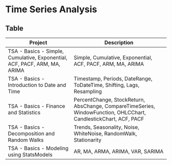 # Time Series Analysis

## Table
|Project|Description|
|-------|-----------|
|TSA - Basics - Simple, Cumulative, Exponential, ACF, PACF, ARM, MA, ARIMA|Simple, Cumulative, Exponential, ACF, PACF, ARM, MA, ARIMA|
|TSA - Basics - Introduction to Date and Time|Timestamp, Periods, DateRange, ToDateTime, Shifting, Lags, Resampling|
|TSA - Basics - Finance and Statistics|PercentChange, StockReturn, AbsChange, CompareTimeSeries, WindowFunction, OHLCChart, CandlestickChart, ACF, PACF|
|TSA - Basics - Decomposition and Random Walks|Trends, Seasonality, Noise, WhiteNoise, RandomWalk, Stationarity|
|TSA - Basics - Modeling using StatsModels|AR, MA, ARMA, ARIMA, VAR, SARIMA|
